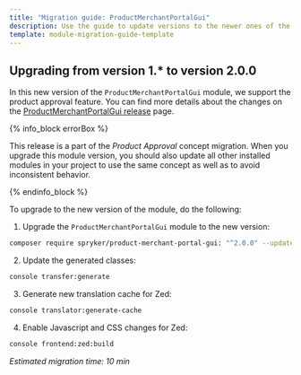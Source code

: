 ```yaml
---
title: "Migration guide: ProductMerchantPortalGui"
description: Use the guide to update versions to the newer ones of the ProductMerchantPortalGui module.
template: module-migration-guide-template
---
```


## Upgrading from version 1.* to version 2.0.0

In this new version of the `ProductMerchantPortalGui` module, we support the product approval feature. You can find more details about the changes on the [ProductMerchantPortalGui release](https://github.com/spryker/product-merchant-portal-gui/releases) page.

{% info_block errorBox %}

This release is a part of the *Product Approval* concept migration. When you upgrade this module version, you should also update all other installed modules in your project to use the same concept as well as to avoid inconsistent behavior.

{% endinfo_block %}

To upgrade to the new version of the module, do the following:

1. Upgrade the `ProductMerchantPortalGui` module to the new version:

```bash
composer require spryker/product-merchant-portal-gui: "^2.0.0" --update-with-dependencies
```

2. Update the generated classes:

```bash
console transfer:generate
```

3. Generate new translation cache for Zed:

```bash
console translator:generate-cache
```

4. Enable Javascript and CSS changes for Zed:

```bash
console frontend:zed:build
```

*Estimated migration time: 10 min*
